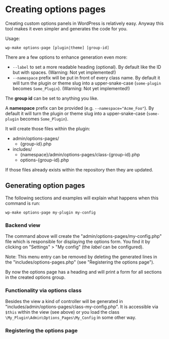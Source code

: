 # Creating options pages

Creating custom options panels in WordPress is relatively easy.
Anyway this tool makes it even simpler
and generates the code for you.

Usage:

    wp-make options-page [plugin|theme] [group-id]

There are a few options to enhance generation even more:

- `--label` to set a more readable heading (optional).
  By default like the ID but with spaces.
  (Warning: Not yet implemented!)
- `--namespace` prefix will be put in front of every
  class name.
  By default it will turn the plugin or theme slug
  into a upper-snake-case
  (`some-plugin` becomes `Some_Plugin`).
  (Warning: Not yet implemented!)

The **group id** can be set to anything you like.

A **namespace** prefix can be provided
(e.g. `--namespace="Acme_Foo"`).
By default it will turn the plugin or theme slug
into a upper-snake-case
(`some-plugin` becomes `Some_Plugin`).


It will create those files within the plugin:

- admin/options-pages/
  - {group-id}.php
- includes/
  - {namespace}/admin/options-pages/class-{group-id}.php
  - options-{group-id}.php

If those files already exists within the repository
then they are updated.

## Generating option pages

The following sections
and examples will explain what happens
when this command is run:

    wp-make options-page my-plugin my-config



### Backend view

The command above will create the
"admin/options-pages/my-config.php" file
which is responsible for displaying the options form.
You find it by clicking on
"Settings" > "My config"
(the *label* can be configured).

Note: This menu entry can be removed
by deleting the generated lines in the "includes/options-pages.php"
(see "Registering the options page").

By now the options page has a heading
and will print a form for all sections in the created options group.


### Functionality via options class

Besides the view a kind of controller will be generated in 
"includes/admin/options-pages/class-my-config.php".
It is accessible via `$this` within the view (see above)
or you load the class
`\My_Plugin\Admin\Options_Pages\My_Config` in some other way.

### Registering the options page



[1]: https://codex.wordpress.org/Creating_Options_Pages
